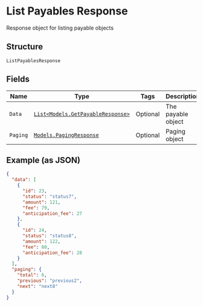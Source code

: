 
# List Payables Response

Response object for listing payable objects

## Structure

`ListPayablesResponse`

## Fields

| Name | Type | Tags | Description |
|  --- | --- | --- | --- |
| `Data` | [`List<Models.GetPayableResponse>`](../../doc/models/get-payable-response.md) | Optional | The payable object |
| `Paging` | [`Models.PagingResponse`](../../doc/models/paging-response.md) | Optional | Paging object |

## Example (as JSON)

```json
{
  "data": [
    {
      "id": 23,
      "status": "status7",
      "amount": 121,
      "fee": 79,
      "anticipation_fee": 27
    },
    {
      "id": 24,
      "status": "status8",
      "amount": 122,
      "fee": 80,
      "anticipation_fee": 28
    }
  ],
  "paging": {
    "total": 6,
    "previous": "previous2",
    "next": "next8"
  }
}
```

